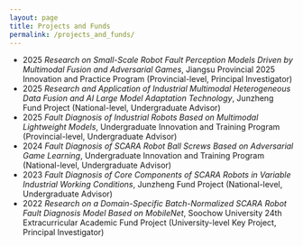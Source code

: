 ```yaml
---
layout: page
title: Projects and Funds
permalink: /projects_and_funds/
---
```


- 2025 *Research on Small-Scale Robot Fault Perception Models Driven by Multimodal Fusion and Adversarial Games*, Jiangsu Provincial 2025 Innovation and Practice Program (Provincial-level, Principal Investigator)  
- 2025 *Research and Application of Industrial Multimodal Heterogeneous Data Fusion and AI Large Model Adaptation Technology*, Junzheng Fund Project (National-level, Undergraduate Advisor)  
- 2025 *Fault Diagnosis of Industrial Robots Based on Multimodal Lightweight Models*, Undergraduate Innovation and Training Program (Provincial-level, Undergraduate Advisor)  
- 2024 *Fault Diagnosis of SCARA Robot Ball Screws Based on Adversarial Game Learning*, Undergraduate Innovation and Training Program (National-level, Undergraduate Advisor)  
- 2023 *Fault Diagnosis of Core Components of SCARA Robots in Variable Industrial Working Conditions*, Junzheng Fund Project (National-level, Undergraduate Advisor)  
- 2022 *Research on a Domain-Specific Batch-Normalized SCARA Robot Fault Diagnosis Model Based on MobileNet*, Soochow University 24th Extracurricular Academic Fund Project (University-level Key Project, Principal Investigator)  

